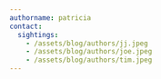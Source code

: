 ```yaml
---
authorname: patricia
contact:
  sightings:
    - /assets/blog/authors/jj.jpeg
    - /assets/blog/authors/joe.jpeg
    - /assets/blog/authors/tim.jpeg
---
```

